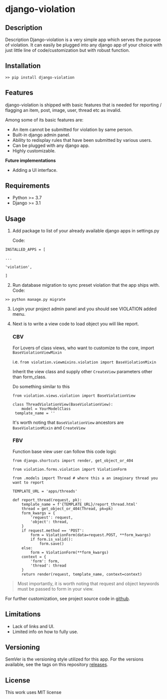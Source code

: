 # django-violation

## Description

Description Django-violation is a very simple app which serves the purpose of violation. It can easily be plugged into any django app of your choice with just little line of code/customization but with robust function.

## Installation

```
>> pip install django-violation
```

## Features

django-violation is shipped with basic features that is needed for reporting / flagging an item, post, image, user, thread etc as invalid.

Among some of its basic features are:

- An item cannot be submitted for violation by same person.
- Built-in django admin panel.
- Ability to redisplay rules that have been submitted by various users.
- Can be plugged with any django app.
- Highly customizable.

**Future implementations**

- Adding a UI interface.

## Requirements

- Python >= 3.7
- Django >= 3.1

## Usage

1. Add package to list of your already available django apps in settings.py

   Code:

```
INSTALLED_APPS = [

...

'violation',

]
```
2. Run database migration to sync preset violation that the app ships with.
  Code: 

  ```
  >> python manage.py migrate
  ```

  

3. Login your project admin panel and you should see VIOLATION added menu.

4. Next is to write a view code to load object you will like report.

   ### CBV

   For Lovers of class views, who want to customize to the core,  import `BaseViolationViewMixin`

   i.e. `from violation.viewmixins.violation import BaseViolationMixin`

   Inherit the view class and supply other `CreateView` parameters other than form_class.

   Do something similar to this

   ```
   from violation.views.violation import BaseViolationView
   
   class ThreadViolationView(BaseViolationView):
       model = YourModelClass
    template_name = ''
   ```

   It's worth noting that `BaseViolationView` ancestors are `BaseViolationMixin` and `CreateView`

   ### FBV

   Function base view user can follow this code logic

   ```
   from django.shortcuts import render, get_object_or_404
   
   from violation.forms.violation import ViolationForm
   
   from .models import Thread # where this a an imaginary thread you want to report
   
   TEMPLATE_URL = 'apps/threads'
   
   def report_thread(request, pk):
       template_name = f'{TEMPLATE_URL}/report_thread.html'
       thread = get_object_or_404(Thread, pk=pk)
       form_kwargs = {
           'request': request,
           'object': thread,
       }
       if request.method == 'POST':
           form = ViolationForm(data=request.POST, **form_kwargs)
           if form.is_valid():
               form.save()
       else:
           form = ViolationForm(**form_kwargs)
       context = {
           'form': form,
           'thread': thread
       }
       return render(request, template_name, context=context)
   ```

> Most importantly, it is worth noting that request and object keywords must be passed to form in your view.

For further customization, see project source code in [github](http://github.com/adepeter/django-violations).

## Limitations

- Lack of links and UI.
- Limited info on how to fully use.

## Versioning

SemVer is the versioning style utilized for this app. For the versions available, see the tags on this repository [releases](https://github.com/adepeter/django-violations/releases).

## License

This work uses MIT license
